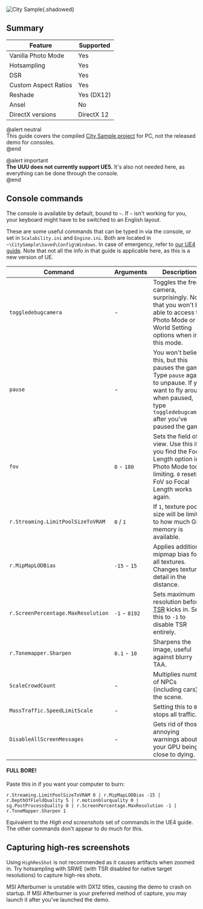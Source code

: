 ![City Sample](Images\matrixUE5-PC_header.png "Shot by barkar-b"){.shadowed}

## Summary

Feature | Supported
--|--
Vanilla Photo Mode | Yes
Hotsampling | Yes
DSR | Yes
Custom Aspect Ratios | Yes
Reshade | Yes (DX12)
Ansel | No
DirectX versions | DirectX 12

@alert neutral  
This guide covers the compiled [City Sample project](https://unrealengine.com/marketplace/en-US/learn/city-sample) for PC, not the released demo for consoles.  
@end

@alert important  
**The UUU does not currently support UE5.** It's also not needed here, as everything can be done through the console.  
@end

## Console commands

The console is available by default, bound to `~`. If `~` isn't working for you, your keyboard might have to be switched to an English layout.

These are some useful commands that can be typed in via the console, or set in `Scalability.ini` and `Engine.ini`. Both are located in `~\CitySample\Saved\Config\Windows`. In case of emergency, refer to [our UE4 guide](../GeneralGuides/ue4guide.htm). Note that not all the info in that guide is applicable here, as this is a new version of UE.

Command | Arguments| Description
-- | -- | --
`toggledebugcamera` | - | Toggles the free camera, surprisingly. Note that you won't be able to access the Photo Mode or World Setting options when in this mode.
`pause` | - | You won't believe this, but this pauses the game. Type `pause` again to unpause. If you want to fly around when paused, type `toggledebugcamera` after you've paused the game.
`fov` | `0` - `180` | Sets the field of view. Use this if you find the Focal Length option in Photo Mode too limiting. `0` resets FoV so Focal Length works again.
`r.Streaming.LimitPoolSizeToVRAM` | `0` / `1` | If `1`, texture pool size will be limited to how much GPU memory is available.
`r.MipMapLODBias` | `-15` - `15` | Applies additional mipmap bias for all textures. Changes texture detail in the distance.
`r.ScreenPercentage.MaxResolution` | `-1` - `8192` | Sets maximum resolution before [TSR](https://videocardz.com/newz/unreal-engine-5-early-access-features-temporal-super-resolution-upscaling-technology) kicks in. Set this to `-1` to disable TSR entirely.
`r.Tonemapper.Sharpen` | `0.1` - `10` | Sharpens the image, useful against blurry TAA.
`ScaleCrowdCount` | - | Multiplies number of NPCs (including cars) in the scene.
`MassTraffic.SpeedLimitScale` | - | Setting this to `0` stops all traffic.
`DisableAllScreenMessages` | - | Gets rid of those annoying warnings about your GPU being close to dying.

#### FULL BORE!
Paste this in if you want your computer to burn:  
```
r.Streaming.LimitPoolSizeToVRAM 0 | r.MipMapLODBias -15 | r.DepthOfFieldQuality 5 | r.motionblurquality 0 | sg.PostProcessQuality 0 | r.ScreenPercentage.MaxResolution -1 | r.ToneMapper.Sharpen 1
```

Equivalent to the *High end screenshots* set of commands in the UE4 guide. The other commands don't appear to do much for this.

## Capturing high-res screenshots

Using `HighResShot` is not recommended as it causes artifacts when zoomed in. Try hotsampling with SRWE (with TSR disabled for native target resolutions) to capture high-res shots.

MSI Afterburner is unstable with DX12 titles, causing the demo to crash on startup. If MSI Afterburner is your preferred method of capture, you may launch it after you've launched the demo.